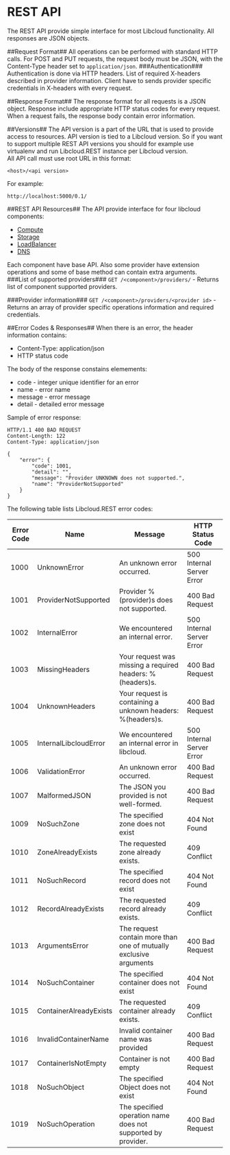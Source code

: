 # REST API #
The REST API provide simple interface for most Libcloud functionality.
All responses are JSON objects.

##Request Format##
All operations can be performed with standard HTTP calls.
For POST and PUT requests, the request body must be JSON, with the Content-Type header set to `application/json`.
###Authentication###
Authentication is done via HTTP headers.
List of required X-headers described in provider information.
Client have to sends provider specific credentials in X-headers with every request.

##Response Format##
The response format for all requests is a JSON object.
Response include appropriate HTTP status codes for every request.
When a request fails, the response body contain error information.


##Versions##
The API version is a part of the URL that is used to provide access to resources. API version is tied to a Libcloud version. So if you want to support multiple REST API versions you should for example use virtualenv and run Libcloud.REST instance per Libcloud version.  
All API call must use root URL in this format:

    <host>/<api version>
For example: 

	http://localhost:5000/0.1/

##REST API Resources##
The API provide interface for four libcloud components:  

 * [Compute](example.com)  
 * [Storage](example.com)  
 * [LoadBalancer](example.com)  
 * [DNS](example.com)

Each component have base API. Also some  provider have extension operations and some of base method can contain extra arguments.  
###List of supported providers###
`GET /<component>/providers/` - Returns list of component supported providers.

###Provider information###
`GET /<component>/providers/<provider id>` - Returns an array of provider specific operations information and required credentials. 

##Error Codes & Responses##
When there is an error, the header information contains:
 * Content-Type: application/json
 * HTTP status code

The body of the response constains elemements: 
 * code -  integer unique identifier for an error
 * name - error name
 * message - error message
 * detail - detailed error message

Sample of error response:
```http
HTTP/1.1 400 BAD REQUEST
Content-Length: 122
Content-Type: application/json

{
    "error": {
        "code": 1001, 
        "detail": "", 
        "message": "Provider UNKNOWN does not supported.", 
        "name": "ProviderNotSupported"
    }
}
```

The following table lists Libcloud.REST error codes:

| Error Code | Name | Message | HTTP Status Code |
|----------|----|-------|----------------|
|1000|UnknownError|An unknown error occurred.|500 Internal Server Error|
|1001|ProviderNotSupported|Provider %(provider)s does not supported.|400 Bad Request|
|1002|InternalError|We encountered an internal error.|500 Internal Server Error|
|1003|MissingHeaders|Your request was missing a required headers: %(headers)s.|400 Bad Request|
|1004|UnknownHeaders|Your request is containing a unknown headers: %(headers)s.|400 Bad Request|
|1005|InternalLibcloudError|We encountered an internal error in libcloud.|500 Internal Server Error|
|1006|ValidationError|An unknown error occurred.|400 Bad Request|
|1007|MalformedJSON|The JSON you provided is not well-formed.|400 Bad Request|
|1009|NoSuchZone|The specified zone does not exist|404 Not Found|
|1010|ZoneAlreadyExists|The requested zone already exists.|409 Conflict|
|1011|NoSuchRecord|The specified record does not exist|404 Not Found|
|1012|RecordAlreadyExists|The requested record already exists.|409 Conflict|
|1013|ArgumentsError|The request contain more than one of mutually exclusive arguments|400 Bad Request|
|1014|NoSuchContainer|The specified container does not exist|404 Not Found|
|1015|ContainerAlreadyExists|The requested container already exists.|409 Conflict|
|1016|InvalidContainerName|Invalid container name was provided|400 Bad Request|
|1017|ContainerIsNotEmpty|Container is not empty|400 Bad Request|
|1018|NoSuchObject|The specified Object does not exist|404 Not Found|
|1019|NoSuchOperation|The specified operation name does not supported by provider.|400 Bad Request|






